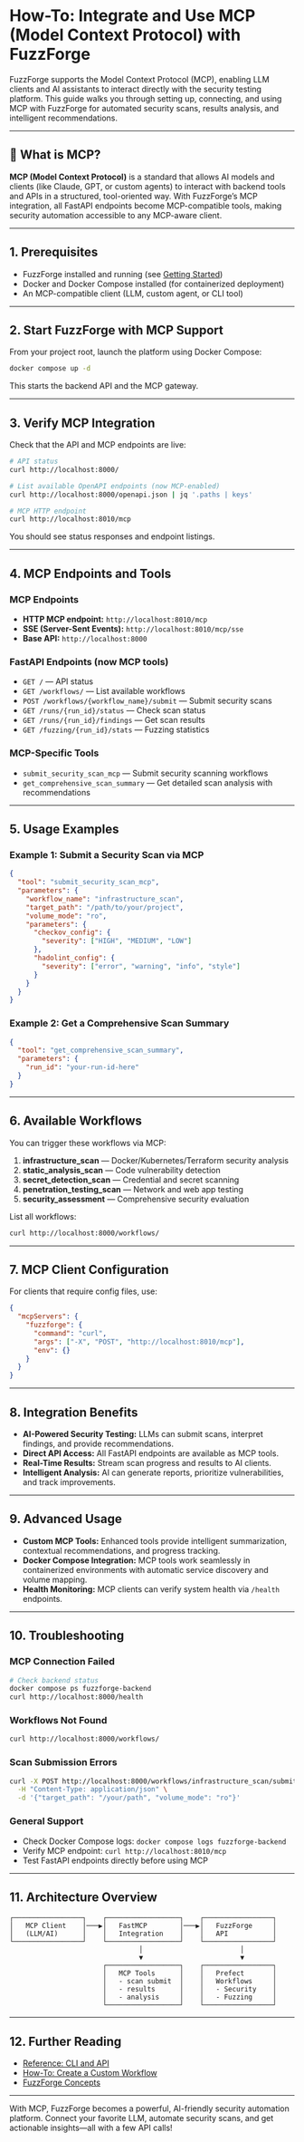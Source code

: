 # How-To: Integrate and Use MCP (Model Context Protocol) with FuzzForge

FuzzForge supports the Model Context Protocol (MCP), enabling LLM clients and AI assistants to interact directly with the security testing platform. This guide walks you through setting up, connecting, and using MCP with FuzzForge for automated security scans, results analysis, and intelligent recommendations.

---

## 🚀 What is MCP?

**MCP (Model Context Protocol)** is a standard that allows AI models and clients (like Claude, GPT, or custom agents) to interact with backend tools and APIs in a structured, tool-oriented way. With FuzzForge’s MCP integration, all FastAPI endpoints become MCP-compatible tools, making security automation accessible to any MCP-aware client.

---

## 1. Prerequisites

- FuzzForge installed and running (see [Getting Started](../tutorial/getting-started.md))
- Docker and Docker Compose installed (for containerized deployment)
- An MCP-compatible client (LLM, custom agent, or CLI tool)

---

## 2. Start FuzzForge with MCP Support

From your project root, launch the platform using Docker Compose:

```bash
docker compose up -d
```

This starts the backend API and the MCP gateway.

---

## 3. Verify MCP Integration

Check that the API and MCP endpoints are live:

```bash
# API status
curl http://localhost:8000/

# List available OpenAPI endpoints (now MCP-enabled)
curl http://localhost:8000/openapi.json | jq '.paths | keys'

# MCP HTTP endpoint
curl http://localhost:8010/mcp
```

You should see status responses and endpoint listings.

---

## 4. MCP Endpoints and Tools

### MCP Endpoints

- **HTTP MCP endpoint:** `http://localhost:8010/mcp`
- **SSE (Server-Sent Events):** `http://localhost:8010/mcp/sse`
- **Base API:** `http://localhost:8000`

### FastAPI Endpoints (now MCP tools)

- `GET /` — API status
- `GET /workflows/` — List available workflows
- `POST /workflows/{workflow_name}/submit` — Submit security scans
- `GET /runs/{run_id}/status` — Check scan status
- `GET /runs/{run_id}/findings` — Get scan results
- `GET /fuzzing/{run_id}/stats` — Fuzzing statistics

### MCP-Specific Tools

- `submit_security_scan_mcp` — Submit security scanning workflows
- `get_comprehensive_scan_summary` — Get detailed scan analysis with recommendations

---

## 5. Usage Examples

### Example 1: Submit a Security Scan via MCP

```json
{
  "tool": "submit_security_scan_mcp",
  "parameters": {
    "workflow_name": "infrastructure_scan",
    "target_path": "/path/to/your/project",
    "volume_mode": "ro",
    "parameters": {
      "checkov_config": {
        "severity": ["HIGH", "MEDIUM", "LOW"]
      },
      "hadolint_config": {
        "severity": ["error", "warning", "info", "style"]
      }
    }
  }
}
```

### Example 2: Get a Comprehensive Scan Summary

```json
{
  "tool": "get_comprehensive_scan_summary",
  "parameters": {
    "run_id": "your-run-id-here"
  }
}
```

---

## 6. Available Workflows

You can trigger these workflows via MCP:

1. **infrastructure_scan** — Docker/Kubernetes/Terraform security analysis
2. **static_analysis_scan** — Code vulnerability detection
3. **secret_detection_scan** — Credential and secret scanning
4. **penetration_testing_scan** — Network and web app testing
5. **security_assessment** — Comprehensive security evaluation

List all workflows:

```bash
curl http://localhost:8000/workflows/
```

---

## 7. MCP Client Configuration

For clients that require config files, use:

```json
{
  "mcpServers": {
    "fuzzforge": {
      "command": "curl",
      "args": ["-X", "POST", "http://localhost:8010/mcp"],
      "env": {}
    }
  }
}
```

---

## 8. Integration Benefits

- **AI-Powered Security Testing:** LLMs can submit scans, interpret findings, and provide recommendations.
- **Direct API Access:** All FastAPI endpoints are available as MCP tools.
- **Real-Time Results:** Stream scan progress and results to AI clients.
- **Intelligent Analysis:** AI can generate reports, prioritize vulnerabilities, and track improvements.

---

## 9. Advanced Usage

- **Custom MCP Tools:** Enhanced tools provide intelligent summarization, contextual recommendations, and progress tracking.
- **Docker Compose Integration:** MCP tools work seamlessly in containerized environments with automatic service discovery and volume mapping.
- **Health Monitoring:** MCP clients can verify system health via `/health` endpoints.

---

## 10. Troubleshooting

### MCP Connection Failed

```bash
# Check backend status
docker compose ps fuzzforge-backend
curl http://localhost:8000/health
```

### Workflows Not Found

```bash
curl http://localhost:8000/workflows/
```

### Scan Submission Errors

```bash
curl -X POST http://localhost:8000/workflows/infrastructure_scan/submit \
  -H "Content-Type: application/json" \
  -d '{"target_path": "/your/path", "volume_mode": "ro"}'
```

### General Support

- Check Docker Compose logs: `docker compose logs fuzzforge-backend`
- Verify MCP endpoint: `curl http://localhost:8010/mcp`
- Test FastAPI endpoints directly before using MCP

---

## 11. Architecture Overview

```
┌─────────────────┐    ┌──────────────────┐    ┌─────────────────┐
│   MCP Client    │───▶│   FastMCP        │───▶│   FuzzForge     │
│   (LLM/AI)      │    │   Integration    │    │   API           │
└─────────────────┘    └──────────────────┘    └─────────────────┘
                                │                        │
                                ▼                        ▼
                       ┌──────────────────┐    ┌─────────────────┐
                       │   MCP Tools      │    │   Prefect       │
                       │   - scan submit  │    │   Workflows     │
                       │   - results      │    │   - Security    │
                       │   - analysis     │    │   - Fuzzing     │
                       └──────────────────┘    └─────────────────┘
```

---

## 12. Further Reading

- [Reference: CLI and API](../reference/cli-ai.md)
- [How-To: Create a Custom Workflow](./create-workflow.md)
- [FuzzForge Concepts](../concept/fuzzforge-ai.md)

---

With MCP, FuzzForge becomes a powerful, AI-friendly security automation platform. Connect your favorite LLM, automate security scans, and get actionable insights—all with a few API calls!
